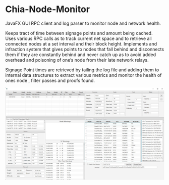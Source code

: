 # Chia-Node-Monitor
JavaFX GUI RPC client and log parser to monitor node and network health.

Keeps tract of time between signage points and amount being cached. Uses various RPC calls as to track current net space and to retrieve all connected nodes at a set interval and their block height. Implements and infraction system that gives points to nodes that fall behind and disconnects them if they are constantly behind and never catch up as to avoid added overhead and poisoning of one’s node from their late network relays.

Signage Point times are retrieved by tailing the log file and adding them to internal data structures to extract various metrics and monitor the health of ones node , filter passes and proofs found.

![ScreenShot](screenshot.jpg)

